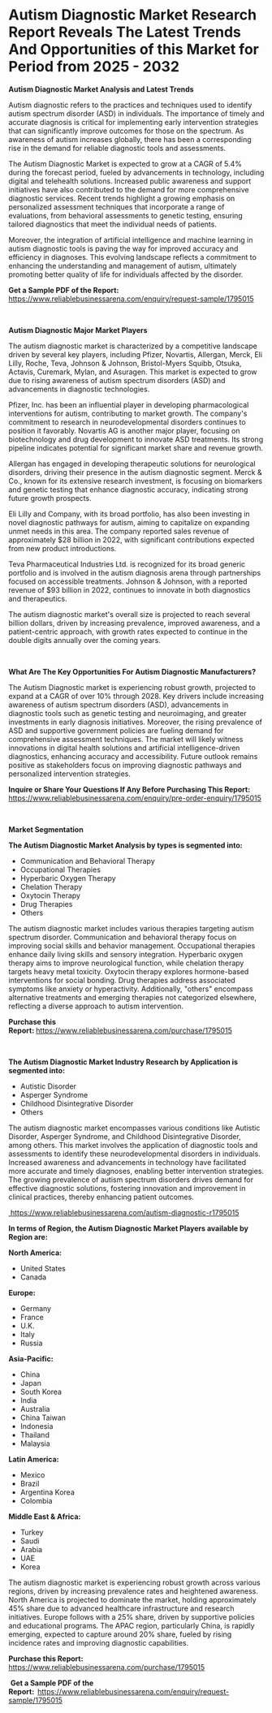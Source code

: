 <p><h1>Autism Diagnostic Market Research Report Reveals The Latest Trends And Opportunities of this Market for Period from 2025 - 2032</h1></p><p><strong>Autism Diagnostic Market Analysis and Latest Trends</strong></p>
<p><p>Autism diagnostic refers to the practices and techniques used to identify autism spectrum disorder (ASD) in individuals. The importance of timely and accurate diagnosis is critical for implementing early intervention strategies that can significantly improve outcomes for those on the spectrum. As awareness of autism increases globally, there has been a corresponding rise in the demand for reliable diagnostic tools and assessments.</p><p>The Autism Diagnostic Market is expected to grow at a CAGR of 5.4% during the forecast period, fueled by advancements in technology, including digital and telehealth solutions. Increased public awareness and support initiatives have also contributed to the demand for more comprehensive diagnostic services. Recent trends highlight a growing emphasis on personalized assessment techniques that incorporate a range of evaluations, from behavioral assessments to genetic testing, ensuring tailored diagnostics that meet the individual needs of patients. </p><p>Moreover, the integration of artificial intelligence and machine learning in autism diagnostic tools is paving the way for improved accuracy and efficiency in diagnoses. This evolving landscape reflects a commitment to enhancing the understanding and management of autism, ultimately promoting better quality of life for individuals affected by the disorder.</p></p>
<p><strong>Get a Sample PDF of the Report:&nbsp;</strong> <a href="https://www.reliablebusinessarena.com/enquiry/request-sample/1795015?utm_campaign=2958&utm_medium=2&utm_source=Github&utm_content=ia&utm_term=13042025&utm_id=autism-diagnostic">https://www.reliablebusinessarena.com/enquiry/request-sample/1795015</a></p>
<p>&nbsp;</p>
<p><strong>Autism Diagnostic Major Market Players</strong></p>
<p><p>The autism diagnostic market is characterized by a competitive landscape driven by several key players, including Pfizer, Novartis, Allergan, Merck, Eli Lilly, Roche, Teva, Johnson & Johnson, Bristol-Myers Squibb, Otsuka, Actavis, Curemark, Mylan, and Asuragen. This market is expected to grow due to rising awareness of autism spectrum disorders (ASD) and advancements in diagnostic technologies.</p><p>Pfizer, Inc. has been an influential player in developing pharmacological interventions for autism, contributing to market growth. The company's commitment to research in neurodevelopmental disorders continues to position it favorably. Novartis AG is another major player, focusing on biotechnology and drug development to innovate ASD treatments. Its strong pipeline indicates potential for significant market share and revenue growth.</p><p>Allergan has engaged in developing therapeutic solutions for neurological disorders, driving their presence in the autism diagnostic segment. Merck & Co., known for its extensive research investment, is focusing on biomarkers and genetic testing that enhance diagnostic accuracy, indicating strong future growth prospects.</p><p>Eli Lilly and Company, with its broad portfolio, has also been investing in novel diagnostic pathways for autism, aiming to capitalize on expanding unmet needs in this area. The company reported sales revenue of approximately $28 billion in 2022, with significant contributions expected from new product introductions.</p><p>Teva Pharmaceutical Industries Ltd. is recognized for its broad generic portfolio and is involved in the autism diagnosis arena through partnerships focused on accessible treatments. Johnson & Johnson, with a reported revenue of $93 billion in 2022, continues to innovate in both diagnostics and therapeutics.</p><p>The autism diagnostic market's overall size is projected to reach several billion dollars, driven by increasing prevalence, improved awareness, and a patient-centric approach, with growth rates expected to continue in the double digits annually over the coming years.</p></p>
<p>&nbsp;</p>
<p><strong>What Are The Key Opportunities For Autism Diagnostic Manufacturers?</strong></p>
<p><p>The Autism Diagnostic market is experiencing robust growth, projected to expand at a CAGR of over 10% through 2028. Key drivers include increasing awareness of autism spectrum disorders (ASD), advancements in diagnostic tools such as genetic testing and neuroimaging, and greater investments in early diagnosis initiatives. Moreover, the rising prevalence of ASD and supportive government policies are fueling demand for comprehensive assessment techniques. The market will likely witness innovations in digital health solutions and artificial intelligence-driven diagnostics, enhancing accuracy and accessibility. Future outlook remains positive as stakeholders focus on improving diagnostic pathways and personalized intervention strategies.</p></p>
<p><strong>Inquire or Share Your Questions If Any Before Purchasing This Report:</strong> <a href="https://www.reliablebusinessarena.com/enquiry/pre-order-enquiry/1795015?utm_campaign=2958&utm_medium=2&utm_source=Github&utm_content=ia&utm_term=13042025&utm_id=autism-diagnostic">https://www.reliablebusinessarena.com/enquiry/pre-order-enquiry/1795015</a></p>
<p>&nbsp;</p>
<p><strong>Market Segmentation</strong></p>
<p><strong>The Autism Diagnostic Market Analysis by types is segmented into:</strong></p>
<p><ul><li>Communication and Behavioral Therapy</li><li>Occupational Therapies</li><li>Hyperbaric Oxygen Therapy</li><li>Chelation Therapy</li><li>Oxytocin Therapy</li><li>Drug Therapies</li><li>Others</li></ul></p>
<p><p>The autism diagnostic market includes various therapies targeting autism spectrum disorder. Communication and behavioral therapy focus on improving social skills and behavior management. Occupational therapies enhance daily living skills and sensory integration. Hyperbaric oxygen therapy aims to improve neurological function, while chelation therapy targets heavy metal toxicity. Oxytocin therapy explores hormone-based interventions for social bonding. Drug therapies address associated symptoms like anxiety or hyperactivity. Additionally, "others" encompass alternative treatments and emerging therapies not categorized elsewhere, reflecting a diverse approach to autism intervention.</p></p>
<p><strong>Purchase this Report:&nbsp;</strong><a href="https://www.reliablebusinessarena.com/purchase/1795015?utm_campaign=2958&utm_medium=2&utm_source=Github&utm_content=ia&utm_term=13042025&utm_id=autism-diagnostic">https://www.reliablebusinessarena.com/purchase/1795015</a></p>
<p>&nbsp;</p>
<p><strong>The Autism Diagnostic Market Industry Research by Application is segmented into:</strong></p>
<p><ul><li>Autistic Disorder</li><li>Asperger Syndrome</li><li>Childhood Disintegrative Disorder</li><li>Others</li></ul></p>
<p><p>The autism diagnostic market encompasses various conditions like Autistic Disorder, Asperger Syndrome, and Childhood Disintegrative Disorder, among others. This market involves the application of diagnostic tools and assessments to identify these neurodevelopmental disorders in individuals. Increased awareness and advancements in technology have facilitated more accurate and timely diagnoses, enabling better intervention strategies. The growing prevalence of autism spectrum disorders drives demand for effective diagnostic solutions, fostering innovation and improvement in clinical practices, thereby enhancing patient outcomes.</p></p>
<p><a href="https://www.reliablebusinessarena.com/autism-diagnostic-r1795015?utm_campaign=2958&utm_medium=2&utm_source=Github&utm_content=ia&utm_term=13042025&utm_id=autism-diagnostic">&nbsp;https://www.reliablebusinessarena.com/autism-diagnostic-r1795015</a></p>
<p><strong>In terms of Region, the Autism Diagnostic Market Players available by Region are:</strong></p>
<p>
    <p> <strong> North America: </strong>
        <ul>
            <li>United States</li>
            <li>Canada</li>
        </ul>
        </p> 
    <p> <strong> Europe: </strong>
        <ul>
            <li>Germany</li>
            <li>France</li>
            <li>U.K.</li>
            <li>Italy</li>
            <li>Russia</li>
        </ul>
        </p> 
    <p> <strong> Asia-Pacific: </strong>
        <ul>
            <li>China</li>
            <li>Japan</li>
            <li>South Korea</li>
            <li>India</li>
            <li>Australia</li>
            <li>China Taiwan</li>
            <li>Indonesia</li>
            <li>Thailand</li>
            <li>Malaysia</li>
        </ul>
        </p> 
    <p> <strong> Latin America: </strong>
        <ul>
            <li>Mexico</li>
            <li>Brazil</li>
            <li>Argentina Korea</li>
            <li>Colombia</li>
        </ul>
        </p> 
    <p> <strong> Middle East & Africa: </strong>
        <ul>
            <li>Turkey</li>
            <li>Saudi</li>
            <li>Arabia</li>
            <li>UAE</li>
            <li>Korea</li>
        </ul>
    </p>
    </p>
<p><p>The autism diagnostic market is experiencing robust growth across various regions, driven by increasing prevalence rates and heightened awareness. North America is projected to dominate the market, holding approximately 45% share due to advanced healthcare infrastructure and research initiatives. Europe follows with a 25% share, driven by supportive policies and educational programs. The APAC region, particularly China, is rapidly emerging, expected to capture around 20% share, fueled by rising incidence rates and improving diagnostic capabilities.</p></p>
<p><strong>Purchase this Report: </strong><a href="https://www.reliablebusinessarena.com/purchase/1795015?utm_campaign=2958&utm_medium=2&utm_source=Github&utm_content=ia&utm_term=13042025&utm_id=autism-diagnostic">https://www.reliablebusinessarena.com/purchase/1795015</a></p>
<p>&nbsp;<strong>Get a Sample PDF of the Report:&nbsp;&nbsp;</strong><a href="https://www.reliablebusinessarena.com/enquiry/request-sample/1795015?utm_campaign=2958&utm_medium=2&utm_source=Github&utm_content=ia&utm_term=13042025&utm_id=autism-diagnostic">https://www.reliablebusinessarena.com/enquiry/request-sample/1795015</a></p>
<p><strong></strong></p>
<p><p></p><p></p><p></p></p>